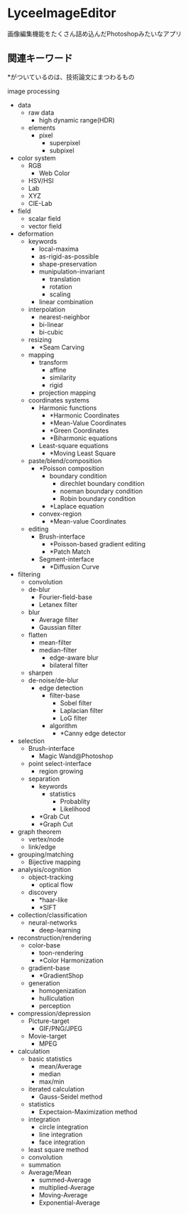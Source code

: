 # LyceeImageEditor
画像編集機能をたくさん詰め込んだPhotoshopみたいなアプリ

## 関連キーワード
*がついているのは、技術論文にまつわるもの

image processing
- data
  - raw data
    - high dynamic range(HDR)
  - elements
    - pixel
      - superpixel
      - subpixel
- color system
  - RGB
    - Web Color
  - HSV/HSI
  - Lab
  - XYZ
  - CIE-Lab
- field
  - scalar field
  - vector field
- deformation
  - keywords
    - local-maxima
    - as-rigid-as-possible
    - shape-preservation
    - munipulation-invariant
      - translation
      - rotation
      - scaling
     - linear combination
  - interpolation
    - nearest-neighbor
    - bi-linear
    - bi-cubic
  - resizing
    - *Seam Carving
  - mapping
    - transform
      - affine
      - similarity
      - rigid
    - projection mapping
  - coordinates systems
    - Harmonic functions
      - *Harmonic Coordinates
      - *Mean-Value Coordinates
      - *Green Coordinates
      - *Biharmonic equations
    - Least-square equations
      - *Moving Least Square
  - paste/blend/composition
    - *Poisson composition
      - boundary condition
        - direchlet boundary condition
        - noeman boundary condition
        - Robin boundary condition
      - *Laplace equation
    - convex-region
      - *Mean-value Coordinates
  - editing
    - Brush-interface
      - *Poisson-based gradient editing
      - *Patch Match
    - Segment-interface
      - *Diffusion Curve
- filtering
  - convolution
  - de-blur
    - Fourier-field-base
    - Letanex filter
  - blur
    - Average filter
    - Gaussian filter
  - flatten
    - mean-filter
    - median-filter
      - edge-aware blur
      - bilateral filter
  - sharpen
  - de-noise/de-blur
    - edge detection
      - filter-base
        - Sobel filter
        - Laplacian filter
        - LoG filter
      - algorithm
        - *Canny edge detector
- selection
  - Brush-interface
    - Magic Wand@Photoshop
  - point select-interface
    - region growing
  - separation
    - keywords
      - statistics
        - Probablity
        - Likelihood
    - *Grab Cut
    - *Graph Cut
- graph theorem
  - vertex/node
  - link/edge
- grouping/matching
  - Bijective mapping
- analysis/cognition
  - object-tracking
    - optical flow
  - discovery
    - *haar-like
    - *SIFT
- collection/classification
   - neural-networks
     - deep-learning
- reconstruction/rendering
  - color-base
    - toon-rendering
    - *Color Harmonization
  - gradient-base
    - *GradientShop
  - generation
    - homogenization
    - hulliculation
    - perception
- compression/depression
  - Picture-target
    - GIF/PNG/JPEG
  - Movie-target
    - MPEG
- calculation
  - basic statistics
    - mean/Average
    - median
    - max/min
  - iterated calculation
    - Gauss-Seidel method
  - statistics
    - Expectaion-Maximization method
  - integration
    - circle integration
    - line integration
    - face integration
  - least square method
  - convolution
  - summation
  - Average/Mean
    - summed-Average
    - multiplied-Average
    - Moving-Average
    - Exponential-Average
